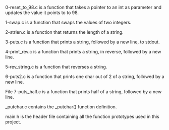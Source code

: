 0-reset_to_98.c is a function that takes a pointer to an int as parameter and updates the value it points to to 98.

1-swap.c is a function that swaps the values of two integers.

2-strlen.c is a function that returns the length of a string.

3-puts.c is a function that prints a string, followed by a new line, to stdout.

4-print_rev.c is a function that prints a string, in reverse, followed by a new line.

5-rev_string.c is a function that reverses a string.

6-puts2.c is a function that prints one char out of 2 of a string, followed by a new line.

File 7-puts_half.c is a function that prints half of a string, followed by a new line.


_putchar.c contains the _putchar() function definition.

main.h is the header file containing all the function prototypes used in this project.